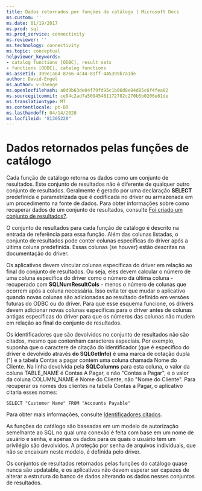 ```yaml
---
title: Dados retornados por funções de catálogo | Microsoft Docs
ms.custom: ''
ms.date: 01/19/2017
ms.prod: sql
ms.prod_service: connectivity
ms.reviewer: ''
ms.technology: connectivity
ms.topic: conceptual
helpviewer_keywords:
- catalog functions [ODBC], result sets
- functions [ODBC], catalog functions
ms.assetid: 399e1a64-8766-4c44-81ff-445399b7a1de
author: David-Engel
ms.author: v-daenge
ms.openlocfilehash: a0d9b63de04f79fd95c1b06d8e84d85c6f4fea02
ms.sourcegitcommit: ce94c2ad7a50945481172782c270b5b0206e61de
ms.translationtype: MT
ms.contentlocale: pt-BR
ms.lasthandoff: 04/14/2020
ms.locfileid: "81305220"
---
```

# <a name="data-returned-by-catalog-functions"></a>Dados retornados pelas funções de catálogo
Cada função de catálogo retorna os dados como um conjunto de resultados. Este conjunto de resultados não é diferente de qualquer outro conjunto de resultados. Geralmente é gerado por uma declaração **SELECT** predefinida e parametrizada que é codificada no driver ou armazenada em um procedimento na fonte de dados. Para obter informações sobre como recuperar dados de um conjunto de resultados, consulte [Foi criado um conjunto de resultados?](../../../odbc/reference/develop-app/was-a-result-set-created.md).  
  
 O conjunto de resultados para cada função de catálogo é descrito na entrada de referência para essa função. Além das colunas listadas, o conjunto de resultados pode conter colunas específicas do driver após a última coluna predefinida. Essas colunas (se houver) estão descritas na documentação do driver.  
  
 Os aplicativos devem vincular colunas específicas do driver em relação ao final do conjunto de resultados. Ou seja, eles devem calcular o número de uma coluna específica do driver como o número da última coluna - recuperado com **SQLNumResultCols** - menos o número de colunas que ocorrem após a coluna necessária. Isso evita ter que mudar o aplicativo quando novas colunas são adicionadas ao resultado definido em versões futuras do ODBC ou do driver. Para que esse esquema funcione, os drivers devem adicionar novas colunas específicas para o driver antes de colunas antigas específicas do driver para que os números das colunas não mudem em relação ao final do conjunto de resultados.  
  
 Os identificadores que são devolvidos no conjunto de resultados não são citados, mesmo que contenham caracteres especiais. Por exemplo, suponha que o caractere de citação do identificador (que é específico do driver e devolvido através **do SQLGetInfo)** é uma marca de cotação dupla (") e a tabela Contas a pagar contém uma coluna chamada Nome do Cliente. Na linha devolvida pela **SQLColumns** para esta coluna, o valor da coluna TABLE_NAME é Contas A Pagar, e não "Contas a Pagar", e o valor da coluna COLUMN_NAME é Nome do Cliente, não "Nome do Cliente". Para recuperar os nomes dos clientes na tabela Contas a Pagar, o aplicativo citaria esses nomes:  
  
```  
SELECT "Customer Name" FROM "Accounts Payable"  
```  
  
 Para obter mais informações, consulte [Identificadores citados](../../../odbc/reference/develop-app/quoted-identifiers.md).  
  
 As funções do catálogo são baseadas em um modelo de autorização semelhante ao SQL no qual uma conexão é feita com base em um nome de usuário e senha, e apenas os dados para os quais o usuário tem um privilégio são devolvidos. A proteção por senha de arquivos individuais, que não se encaixam neste modelo, é definida pelo driver.  
  
 Os conjuntos de resultados retornados pelas funções do catálogo quase nunca são updatable, e os aplicativos não devem esperar ser capazes de alterar a estrutura do banco de dados alterando os dados nesses conjuntos de resultados.
